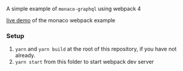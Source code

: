 A simple example of `monaco-graphql` using webpack 4

[live demo](https://monaco-graphql.netlify.com) of the monaco webpack example

### Setup

1. `yarn` and `yarn build` at the root of this repository, if you have not
   already.
2. `yarn start` from this folder to start webpack dev server
